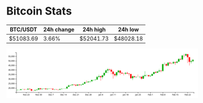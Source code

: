 # Bitcoin Stats

BTC/USDT|24h change|24h high|24h low|
|---|---|---|---|
|$51083.69|3.66%|$52041.73|$48028.18|

<img src="./chart.svg">
